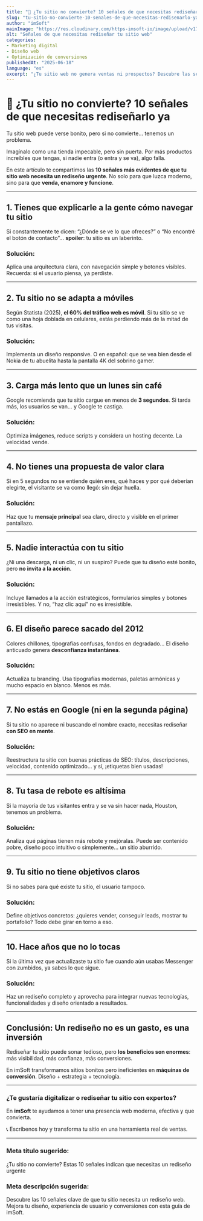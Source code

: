 ```yaml
---
title: "🔄 ¿Tu sitio no convierte? 10 señales de que necesitas rediseñarlo ya"
slug: "tu-sitio-no-convierte-10-senales-de-que-necesitas-redisenarlo-ya"
author: "imSoft"
mainImage: "https://res.cloudinary.com/https-imsoft-io/image/upload/v1750309865/imsoft-images/articles/tu-sitio-no-convierte-10-senales-de-que-necesitas-redisenarlo-ya.png"
alt: "Señales de que necesitas rediseñar tu sitio web"
categories:
- Marketing digital
- Diseño web
- Optimización de conversiones
publishedAt: "2025-06-18"
language: "es"
excerpt: "¿Tu sitio web no genera ventas ni prospectos? Descubre las señales más claras de que es momento de rediseñarlo y cómo solucionarlo."
---
```


# 🔄 ¿Tu sitio no convierte? 10 señales de que necesitas rediseñarlo ya

Tu sitio web puede verse bonito, pero si no convierte... tenemos un problema.

Imagínalo como una tienda impecable, pero sin puerta. Por más productos increíbles que tengas, si nadie entra (o entra y se va), algo falla.

En este artículo te compartimos las **10 señales más evidentes de que tu sitio web necesita un rediseño urgente**. No solo para que luzca moderno, sino para que **venda, enamore y funcione**.

---

## 1. Tienes que explicarle a la gente cómo navegar tu sitio

Si constantemente te dicen: “¿Dónde se ve lo que ofreces?” o “No encontré el botón de contacto”… **spoiler**: tu sitio es un laberinto.

### Solución:
Aplica una arquitectura clara, con navegación simple y botones visibles. Recuerda: si el usuario piensa, ya perdiste.

---

## 2. Tu sitio no se adapta a móviles

Según Statista (2025), **el 60% del tráfico web es móvil**. Si tu sitio se ve como una hoja doblada en celulares, estás perdiendo más de la mitad de tus visitas.

### Solución:
Implementa un diseño responsive. O en español: que se vea bien desde el Nokia de tu abuelita hasta la pantalla 4K del sobrino gamer.

---

## 3. Carga más lento que un lunes sin café

Google recomienda que tu sitio cargue en menos de **3 segundos**. Si tarda más, los usuarios se van… y Google te castiga.

### Solución:
Optimiza imágenes, reduce scripts y considera un hosting decente. La velocidad vende.

---

## 4. No tienes una propuesta de valor clara

Si en 5 segundos no se entiende quién eres, qué haces y por qué deberían elegirte, el visitante se va como llegó: sin dejar huella.

### Solución:
Haz que tu **mensaje principal** sea claro, directo y visible en el primer pantallazo.

---

## 5. Nadie interactúa con tu sitio

¿Ni una descarga, ni un clic, ni un suspiro? Puede que tu diseño esté bonito, pero **no invita a la acción**.

### Solución:
Incluye llamados a la acción estratégicos, formularios simples y botones irresistibles. Y no, “haz clic aquí” no es irresistible.

---

## 6. El diseño parece sacado del 2012

Colores chillones, tipografías confusas, fondos en degradado... El diseño anticuado genera **desconfianza instantánea**.

### Solución:
Actualiza tu branding. Usa tipografías modernas, paletas armónicas y mucho espacio en blanco. Menos es más.

---

## 7. No estás en Google (ni en la segunda página)

Si tu sitio no aparece ni buscando el nombre exacto, necesitas rediseñar **con SEO en mente**.

### Solución:
Reestructura tu sitio con buenas prácticas de SEO: títulos, descripciones, velocidad, contenido optimizado… y sí, ¡etiquetas bien usadas!

---

## 8. Tu tasa de rebote es altísima

Si la mayoría de tus visitantes entra y se va sin hacer nada, Houston, tenemos un problema.

### Solución:
Analiza qué páginas tienen más rebote y mejóralas. Puede ser contenido pobre, diseño poco intuitivo o simplemente… un sitio aburrido.

---

## 9. Tu sitio no tiene objetivos claros

Si no sabes para qué existe tu sitio, el usuario tampoco.

### Solución:
Define objetivos concretos: ¿quieres vender, conseguir leads, mostrar tu portafolio? Todo debe girar en torno a eso.

---

## 10. Hace años que no lo tocas

Si la última vez que actualizaste tu sitio fue cuando aún usabas Messenger con zumbidos, ya sabes lo que sigue.

### Solución:
Haz un rediseño completo y aprovecha para integrar nuevas tecnologías, funcionalidades y diseño orientado a resultados.

---

## Conclusión: Un rediseño no es un gasto, es una inversión

Rediseñar tu sitio puede sonar tedioso, pero **los beneficios son enormes**: más visibilidad, más confianza, más conversiones.

En imSoft transformamos sitios bonitos pero ineficientes en **máquinas de conversión**. Diseño + estrategia + tecnología.

---

### ¿Te gustaría digitalizar o rediseñar tu sitio con expertos?

En **imSoft** te ayudamos a tener una presencia web moderna, efectiva y que convierta.

📞 Escríbenos hoy y transforma tu sitio en una herramienta real de ventas.

---

### Meta título sugerido:
¿Tu sitio no convierte? Estas 10 señales indican que necesitas un rediseño urgente

### Meta descripción sugerida:
Descubre las 10 señales clave de que tu sitio necesita un rediseño web. Mejora tu diseño, experiencia de usuario y conversiones con esta guía de imSoft.
